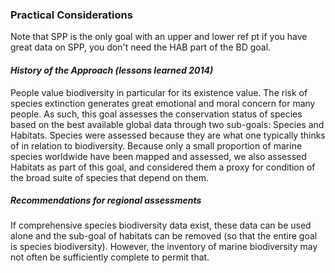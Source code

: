 ### Practical Considerations

<!---Note from GitHub Issue #406-->

Note that SPP is the only goal with an upper and lower ref pt
if you have great data on SPP, you don't need the HAB part of the BD goal.

#### *History of the Approach (lessons learned 2014)*
<!---Taken from Conceptual Guide v2--->

People value biodiversity in particular for its existence value. The risk of species extinction generates great emotional and moral concern for many people. As such, this goal assesses the conservation status of species based on the best available global data through two sub-goals: Species and Habitats. Species were assessed because they are what one typically thinks of in relation to biodiversity. Because only a small proportion of marine species worldwide have been mapped and assessed, we also assessed Habitats as part of this goal, and considered them a proxy for condition of the broad suite of species that depend on them.

##### Recommendations for regional assessments

If comprehensive species biodiversity data exist, these data can be used alone and the sub-goal of habitats can be removed (so that the entire goal is species biodiversity). However, the inventory of marine biodiversity may not often be sufficiently complete to permit that.
